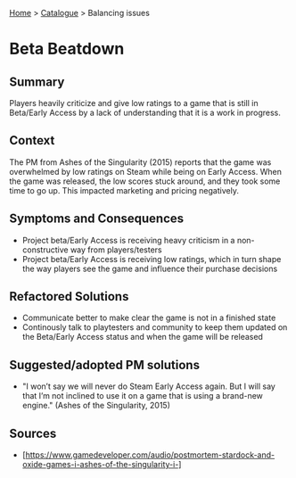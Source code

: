 [Home](../README.md) > [Catalogue](/games-catalogue/Antipatterns_catalogue_games.md) > Balancing issues

# Beta Beatdown

## Summary
Players heavily criticize and give low ratings to a game that is still in Beta/Early Access by a lack of understanding that it is a work in progress.

## Context
The PM from Ashes of the Singularity (2015) reports that the game was overwhelmed by low ratings on Steam while being on Early Access. When the game was released, the low scores stuck around, and they took some time to go up. This impacted marketing and pricing negatively.

## Symptoms and Consequences
- Project beta/Early Access is receiving heavy criticism in a non-constructive way from players/testers
- Project beta/Early Access is receiving low ratings, which in turn shape the way players see the game and influence their purchase decisions

## Refactored Solutions
- Communicate better to make clear the game is not in a finished state
- Continously talk to playtesters and community to keep them updated on the Beta/Early Access status and when the game will be released

## Suggested/adopted PM solutions
- "I won’t say we will never do Steam Early Access again. But I will say that I’m not inclined to use it on a game that is using a brand-new engine." (Ashes of the Singularity, 2015)

## Sources
- [https://www.gamedeveloper.com/audio/postmortem-stardock-and-oxide-games-i-ashes-of-the-singularity-i-]
